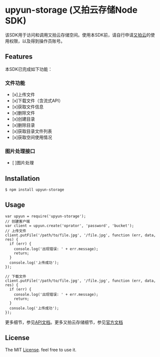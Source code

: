 upyun-storage (又拍云存储Node SDK)
=================================
该SDK用于访问和调用又拍云存储空间。使用本SDK前，请自行申请[又拍云](https://www.upyun.com/index.html)的使用权限，以及得到操作员账号。

## Features
本SDK已完成如下功能：

### 文件功能

- [x]上传文件
- [x]下载文件（含流式API）
- [x]获取文件信息
- [x]删除文件
- [x]创建目录
- [x]删除目录
- [x]获取目录文件列表
- [x]获取空间使用情况

### 图片处理接口
- [ ]图片处理

## Installation

```bash
$ npm install upyun-storage
```

## Usage

```
var upyun = require('upyun-storage');
// 创建客户端
var client = upyun.create('oprator', 'password', 'bucket');
// 上传文件
client.putFile('/path/to/file.jpg', '/file.jpg', function (err, data, res) {
  if (err) {
    console.log('出现错误: ' + err.message);
    return;
  }
  console.log('上传成功');
});

// 下载文件
client.putFile('/path/to/file.jpg', '/file.jpg', function (err, data, res) {
  if (err) {
    console.log('出现错误: ' + err.message);
    return;
  }
  console.log('上传成功');
});
```
更多细节，参见[API文档](http://cnpm.github.com/upyun-storage/api.html)。更多又拍云存储细节，参见[官方文档](http://docs.upyun.com/api/http_api/)

## License
The MIT [License](https://github.com/cnpm/upyun-storage/blob/master/LICENSE). feel free to use it.


